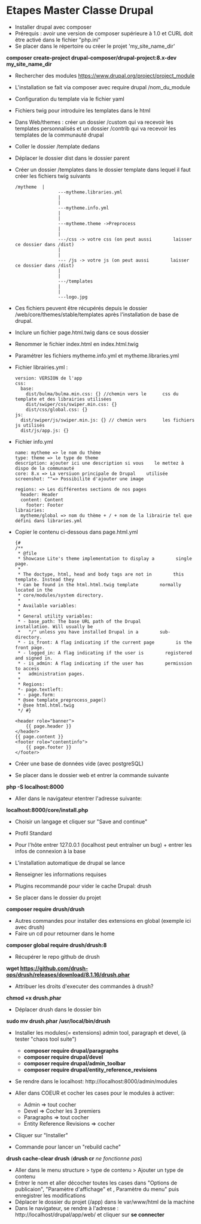 # Etapes Master Classe Drupal
 - Installer drupal avec composer
 - Prérequis : avoir une version de composer supérieure à 1.0 et CURL doit être activé dans le fichier "php.ini"
 - Se placer dans le répertoire ou créer le projet 'my_site_name_dir'
 
**composer create-project drupal-composer/drupal-project:8.x-dev my_site_name_dir** 

 - Rechercher des modules
https://www.drupal.org/project/project_module
 - L'installation se fait via composer avec require drupal /nom_du_module

 - Configuration du template via le fichier yaml
 - Fichiers twig pour introduire les templates dans le html

 - Dans Web/themes : créer un dossier /custom qui va recevoir les templates personnalisés et un dossier /contrib qui va recevoir les templates de la communauté drupal
 - Coller le dossier /template dedans
 - Déplacer le dossier dist dans le dossier parent
 - Créer un dossier /templates dans le dossier template dans lequel il faut créer les fichiers twig suivants


       /mytheme  |
                       ---mytheme.libraries.yml
                       |
                       |
                       ---mytheme.info.yml
                       |
                       |
                       ---mytheme.theme ->Preprocess
                       |
                       |
                       ---/css -> votre css (on peut aussi        laisser ce dossier dans /dist)
                       |
                       |
                       --- /js -> votre js (on peut aussi        laisser ce dossier dans /dist)
                       |
                       |
                       ---/templates
                       |
                       |
                       ---logo.jpg

 - Ces fichiers peuvent être récupérés depuis le dossier /web/core/themes/stable/templates après l'installation de base de drupal.
 - Inclure un fichier page.html.twig dans ce sous dossier
 - Renommer le fichier index.html en index.html.twig

 - Paramétrer les fichiers mytheme.info.yml et mytheme.libraries.yml

 - Fichier librairies.yml :

       version: VERSION de l'app
       css:
         base:
           dist/bulma/bulma.min.css: {} //chemin vers le      css du template et des librairies utilisées
           dist/swiper/css/swiper.min.css: {}
           dist/css/global.css: {}
       js:
         dist/swiper/js/swiper.min.js: {} // chemin vers      les fichiers js utilisés
         dist/js/app.js: {}

 - Fichier info.yml




    
       name: mytheme => le nom du thème
       type: theme => le type de theme
       description: ajouter ici une description si vous    le mettez à dispo de la communauté
       core: 8.x => La versiuon principale de Drupal    utilisée
       screenshot: ""=> Possibilité d'ajouter une image
   
       regions: => Les différentes sections de nos pages
         header: Header
         content: Content
           footer: Footer
       librairies:
         mytheme/global => nom du thème + / + nom de la librairie tel que défini dans libraries.yml


 - Copier le contenu ci-dessous dans page.html.yml

       {# 
       /**
        * @file
        * Showcase Lite's theme implementation to display a        single page.
        *
        * The doctype, html, head and body tags are not in        this template. Instead they
        * can be found in the html.html.twig template        normally located in the
        * core/modules/system directory.
        *
        * Available variables:
        *
        * General utility variables:
        * - base_path: The base URL path of the Drupal        installation. Will usually be
        *   "/" unless you have installed Drupal in a        sub-directory.
        * - is_front: A flag indicating if the current page        is the front page.
        * - logged_in: A flag indicating if the user is        registered and signed in.
        * - is_admin: A flag indicating if the user has        permission to access
        *   administration pages.
        *
        * Regions:
        *- page.textleft:
        * - page.form:
        * @see template_preprocess_page()
        * @see html.html.twig
        */ #}
        
       <header role="banner">
           {{ page.header }}
       </header>
       {{ page.content }}
       <footer role="contentinfo">
           {{ page.footer }}
       </footer>

 - Créer une base de données vide (avec postgreSQL)

 - Se placer dans le dossier web et entrer la commande suivante

**php -S localhost:8000**
 - Aller dans le navigateur etentrer l'adresse suivante:

**localhost:8000/core/install.php**
 - Choisir un langage et cliquer sur "Save and continue"
 - Profil Standard
 - Pour l'hôte entrer 127.0.0.1 (localhost peut entraîner un bug) + entrer les infos de connexion à la base
 - L'installation automatique de drupal se lance
 - Renseigner les informations requises

 - Plugins recommandé pour vider le cache Drupal: drush
 - Se placer dans le dossier du projet

**composer require drush/drush**

 - Autres commandes pour installer des extensions en global (exemple ici avec drush)
 - Faire un cd pour retourner dans le home

**composer  global require drush/drush:8**
 - Récupérer le repo github de drush

**wget https://github.com/drush-ops/drush/releases/download/8.1.16/drush.phar**
 - Attribuer les droits d'executer des commandes à drush?

**chmod +x drush.phar**
 - Déplacer drush dans le dossier bin

**sudo mv drush.phar /usr/local/bin/drush**

 - Installer les modules(= extensions) admin tool, paragraph et devel, (à tester "chaos tool suite")

     - **composer require drupal/paragraphs**
     - **composer require drupal/devel**
     - **composer require drupal/admin_toolbar**
     - **composer require drupal/entity_reference_revisions**

 - Se rendre dans le localhost:
 http://localhost:8000/admin/modules
 - Aller dans COEUR et cocher les cases pour le modules à activer:
 
    - Admin => tout cocher
    - Devel => Cocher les 3 premiers
    - Paragraphs => tout cocher
    - Entity Reference Revisions => cocher 

 - Cliquer sur "Installer"

 -  Commande pour lancer un "rebuild cache"

**drush cache-clear drush** (**drush cr** *ne fonctionne pas*)

 -  Aller dans le menu structure > type de contenu > Ajouter un type de contenu
 -  Entrer le nom et aller décocher toutes les cases dans "Options de publicaion", "Paramètre d'affichage" et , Paramètre du menu" puis enregistrer les modifications
 - Déplacer le dossier du projet (/app) dans le var/www/html de la machine
 - Dans le navigateur, se rendre à l'adresse : http://localhost/drupal/app/web/ et cliquer sur **se connecter**


